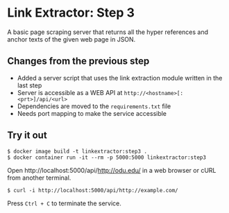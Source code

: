 # Link Extractor: Step 3

A basic page scraping server that returns all the hyper references and anchor texts of the given web page in JSON.

## Changes from the previous step

* Added a server script that uses the link extraction module written in the last step
* Server is accessible as a WEB API at `http://<hostname>[:<prt>]/api/<url>`
* Dependencies are moved to the `requirements.txt` file
* Needs port mapping to make the service accessible

## Try it out

```
$ docker image build -t linkextractor:step3 .
$ docker container run -it --rm -p 5000:5000 linkextractor:step3
```

Open http://localhost:5000/api/http://odu.edu/ in a web browser or cURL from another terminal.

```
$ curl -i http://localhost:5000/api/http://example.com/
```

Press `Ctrl + C` to terminate the service.
